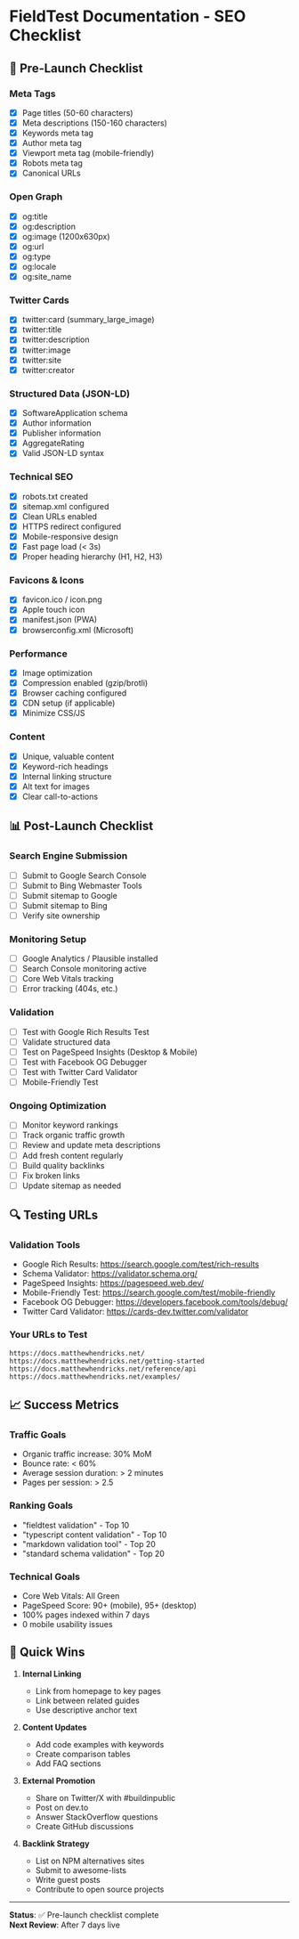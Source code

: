 # FieldTest Documentation - SEO Checklist

## 🎯 Pre-Launch Checklist

### Meta Tags

- [x] Page titles (50-60 characters)
- [x] Meta descriptions (150-160 characters)
- [x] Keywords meta tag
- [x] Author meta tag
- [x] Viewport meta tag (mobile-friendly)
- [x] Robots meta tag
- [x] Canonical URLs

### Open Graph

- [x] og:title
- [x] og:description
- [x] og:image (1200x630px)
- [x] og:url
- [x] og:type
- [x] og:locale
- [x] og:site_name

### Twitter Cards

- [x] twitter:card (summary_large_image)
- [x] twitter:title
- [x] twitter:description
- [x] twitter:image
- [x] twitter:site
- [x] twitter:creator

### Structured Data (JSON-LD)

- [x] SoftwareApplication schema
- [x] Author information
- [x] Publisher information
- [x] AggregateRating
- [x] Valid JSON-LD syntax

### Technical SEO

- [x] robots.txt created
- [x] sitemap.xml configured
- [x] Clean URLs enabled
- [x] HTTPS redirect configured
- [x] Mobile-responsive design
- [x] Fast page load (< 3s)
- [x] Proper heading hierarchy (H1, H2, H3)

### Favicons & Icons

- [x] favicon.ico / icon.png
- [x] Apple touch icon
- [x] manifest.json (PWA)
- [x] browserconfig.xml (Microsoft)

### Performance

- [x] Image optimization
- [x] Compression enabled (gzip/brotli)
- [x] Browser caching configured
- [x] CDN setup (if applicable)
- [x] Minimize CSS/JS

### Content

- [x] Unique, valuable content
- [x] Keyword-rich headings
- [x] Internal linking structure
- [x] Alt text for images
- [x] Clear call-to-actions

## 📊 Post-Launch Checklist

### Search Engine Submission

- [ ] Submit to Google Search Console
- [ ] Submit to Bing Webmaster Tools
- [ ] Submit sitemap to Google
- [ ] Submit sitemap to Bing
- [ ] Verify site ownership

### Monitoring Setup

- [ ] Google Analytics / Plausible installed
- [ ] Search Console monitoring active
- [ ] Core Web Vitals tracking
- [ ] Error tracking (404s, etc.)

### Validation

- [ ] Test with Google Rich Results Test
- [ ] Validate structured data
- [ ] Test on PageSpeed Insights (Desktop & Mobile)
- [ ] Test with Facebook OG Debugger
- [ ] Test with Twitter Card Validator
- [ ] Mobile-Friendly Test

### Ongoing Optimization

- [ ] Monitor keyword rankings
- [ ] Track organic traffic growth
- [ ] Review and update meta descriptions
- [ ] Add fresh content regularly
- [ ] Build quality backlinks
- [ ] Fix broken links
- [ ] Update sitemap as needed

## 🔍 Testing URLs

### Validation Tools

- Google Rich Results: <https://search.google.com/test/rich-results>
- Schema Validator: <https://validator.schema.org/>
- PageSpeed Insights: <https://pagespeed.web.dev/>
- Mobile-Friendly Test: <https://search.google.com/test/mobile-friendly>
- Facebook OG Debugger: <https://developers.facebook.com/tools/debug/>
- Twitter Card Validator: <https://cards-dev.twitter.com/validator>

### Your URLs to Test

```
https://docs.matthewhendricks.net/
https://docs.matthewhendricks.net/getting-started
https://docs.matthewhendricks.net/reference/api
https://docs.matthewhendricks.net/examples/
```

## 📈 Success Metrics

### Traffic Goals

- Organic traffic increase: 30% MoM
- Bounce rate: < 60%
- Average session duration: > 2 minutes
- Pages per session: > 2.5

### Ranking Goals

- "fieldtest validation" - Top 10
- "typescript content validation" - Top 10
- "markdown validation tool" - Top 20
- "standard schema validation" - Top 20

### Technical Goals

- Core Web Vitals: All Green
- PageSpeed Score: 90+ (mobile), 95+ (desktop)
- 100% pages indexed within 7 days
- 0 mobile usability issues

## 🚀 Quick Wins

1. **Internal Linking**
   - Link from homepage to key pages
   - Link between related guides
   - Use descriptive anchor text

2. **Content Updates**
   - Add code examples with keywords
   - Create comparison tables
   - Add FAQ sections

3. **External Promotion**
   - Share on Twitter/X with #buildinpublic
   - Post on dev.to
   - Answer StackOverflow questions
   - Create GitHub discussions

4. **Backlink Strategy**
   - List on NPM alternatives sites
   - Submit to awesome-lists
   - Write guest posts
   - Contribute to open source projects

---

**Status**: ✅ Pre-launch checklist complete  
**Next Review**: After 7 days live
